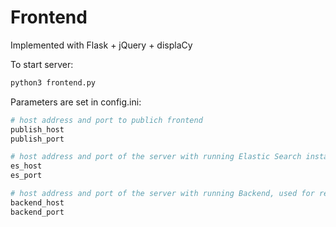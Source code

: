 # Frontend

Implemented with Flask + jQuery + displaCy

To start server:

```python
python3 frontend.py
```

Parameters are set in config.ini:

```python
# host address and port to publich frontend
publish_host 
publish_port 

# host address and port of the server with running Elastic Search instance
es_host
es_port

# host address and port of the server with running Backend, used for real time labeling
backend_host 
backend_port 
```

